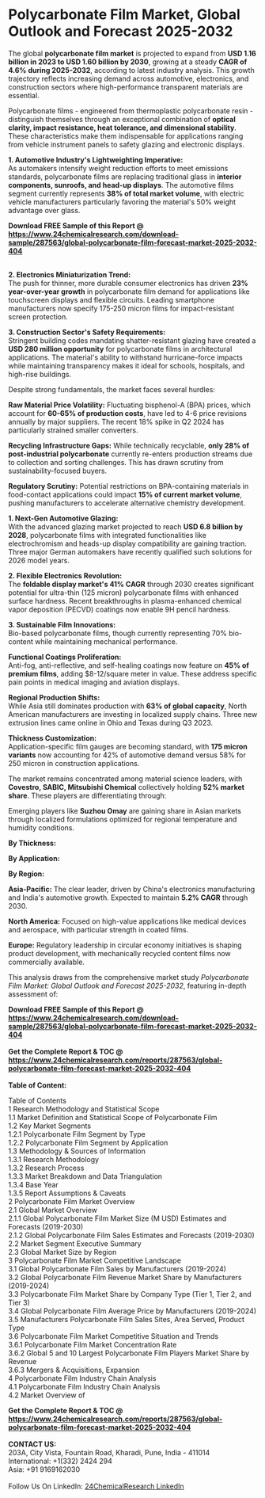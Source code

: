 <h1>Polycarbonate Film Market, Global Outlook and Forecast 2025-2032</h1><p>The global <strong>polycarbonate film market</strong> is projected to expand from <strong>USD 1.16 billion in 2023 to USD 1.60 billion by 2030</strong>, growing at a steady <strong>CAGR of 4.6% during 2025-2032</strong>, according to latest industry analysis. This growth trajectory reflects increasing demand across automotive, electronics, and construction sectors where high-performance transparent materials are essential.</p><p>Polycarbonate films - engineered from thermoplastic polycarbonate resin - distinguish themselves through an exceptional combination of <strong>optical clarity, impact resistance, heat tolerance, and dimensional stability</strong>. These characteristics make them indispensable for applications ranging from vehicle instrument panels to safety glazing and electronic displays.</p><p><strong>1. Automotive Industry's Lightweighting Imperative:</strong><br>
As automakers intensify weight reduction efforts to meet emissions standards, polycarbonate films are replacing traditional glass in <strong>interior components, sunroofs, and head-up displays</strong>. The automotive films segment currently represents <strong>38% of total market volume</strong>, with electric vehicle manufacturers particularly favoring the material's 50% weight advantage over glass.</p><div><b>Download FREE Sample of this Report @ 
            <a href="https://www.24chemicalresearch.com/download-sample/287563/global-polycarbonate-film-forecast-market-2025-2032-404">
            https://www.24chemicalresearch.com/download-sample/287563/global-polycarbonate-film-forecast-market-2025-2032-404</a></b></div><br><p><strong>2. Electronics Miniaturization Trend:</strong><br>
The push for thinner, more durable consumer electronics has driven <strong>23% year-over-year growth</strong> in polycarbonate film demand for applications like touchscreen displays and flexible circuits. Leading smartphone manufacturers now specify 175-250 micron films for impact-resistant screen protection.</p><p><strong>3. Construction Sector's Safety Requirements:</strong><br>
Stringent building codes mandating shatter-resistant glazing have created a <strong>USD 280 million opportunity</strong> for polycarbonate films in architectural applications. The material's ability to withstand hurricane-force impacts while maintaining transparency makes it ideal for schools, hospitals, and high-rise buildings.</p><p>Despite strong fundamentals, the market faces several hurdles:</p><p><strong>Raw Material Price Volatility:</strong> Fluctuating bisphenol-A (BPA) prices, which account for <strong>60-65% of production costs</strong>, have led to 4-6 price revisions annually by major suppliers. The recent 18% spike in Q2 2024 has particularly strained smaller converters.</p><p><strong>Recycling Infrastructure Gaps:</strong> While technically recyclable, <strong>only 28% of post-industrial polycarbonate</strong> currently re-enters production streams due to collection and sorting challenges. This has drawn scrutiny from sustainability-focused buyers.</p><p><strong>Regulatory Scrutiny:</strong> Potential restrictions on BPA-containing materials in food-contact applications could impact <strong>15% of current market volume</strong>, pushing manufacturers to accelerate alternative chemistry development.</p><p><strong>1. Next-Gen Automotive Glazing:</strong><br>
With the advanced glazing market projected to reach <strong>USD 6.8 billion by 2028</strong>, polycarbonate films with integrated functionalities like electrochromism and heads-up display compatibility are gaining traction. Three major German automakers have recently qualified such solutions for 2026 model years.</p><p><strong>2. Flexible Electronics Revolution:</strong><br>
The <strong>foldable display market's 41% CAGR</strong> through 2030 creates significant potential for ultra-thin (125 micron) polycarbonate films with enhanced surface hardness. Recent breakthroughs in plasma-enhanced chemical vapor deposition (PECVD) coatings now enable 9H pencil hardness.</p><p><strong>3. Sustainable Film Innovations:</strong><br>
Bio-based polycarbonate films, though currently representing 70% bio-content while maintaining mechanical performance.</p><p><strong>Functional Coatings Proliferation:</strong><br>
	Anti-fog, anti-reflective, and self-healing coatings now feature on <strong>45% of premium films</strong>, adding $8-12/square meter in value. These address specific pain points in medical imaging and aviation displays.</p><p><strong>Regional Production Shifts:</strong><br>
	While Asia still dominates production with <strong>63% of global capacity</strong>, North American manufacturers are investing in localized supply chains. Three new extrusion lines came online in Ohio and Texas during Q3 2023.</p><p><strong>Thickness Customization:</strong><br>
	Application-specific film gauges are becoming standard, with <strong>175 micron variants</strong> now accounting for 42% of automotive demand versus 58% for 250 micron in construction applications.</p><p>The market remains concentrated among material science leaders, with <strong>Covestro, SABIC, Mitsubishi Chemical</strong> collectively holding <strong>52% market share</strong>. These players are differentiating through:</p><p>Emerging players like <strong>Suzhou Omay</strong> are gaining share in Asian markets through localized formulations optimized for regional temperature and humidity conditions.</p><p><strong>By Thickness:</strong></p><p><strong>By Application:</strong></p><p><strong>By Region:</strong></p><p><strong>Asia-Pacific:</strong> The clear leader, driven by China's electronics manufacturing and India's automotive growth. Expected to maintain <strong>5.2% CAGR</strong> through 2030.</p><p><strong>North America:</strong> Focused on high-value applications like medical devices and aerospace, with particular strength in coated films.</p><p><strong>Europe:</strong> Regulatory leadership in circular economy initiatives is shaping product development, with mechanically recycled content films now commercially available.</p><p>This analysis draws from the comprehensive market study <em>Polycarbonate Film Market: Global Outlook and Forecast 2025-2032</em>, featuring in-depth assessment of:</p><div><b>Download FREE Sample of this Report @ 
            <a href="https://www.24chemicalresearch.com/download-sample/287563/global-polycarbonate-film-forecast-market-2025-2032-404">
            https://www.24chemicalresearch.com/download-sample/287563/global-polycarbonate-film-forecast-market-2025-2032-404</a></b></div><br><div><b>Get the Complete Report & TOC @ 
            <a href="https://www.24chemicalresearch.com/reports/287563/global-polycarbonate-film-forecast-market-2025-2032-404">
            https://www.24chemicalresearch.com/reports/287563/global-polycarbonate-film-forecast-market-2025-2032-404</a></b></div><br>
            <b>Table of Content:</b><p>Table of Contents<br />
1 Research Methodology and Statistical Scope<br />
1.1 Market Definition and Statistical Scope of Polycarbonate Film<br />
1.2 Key Market Segments<br />
1.2.1 Polycarbonate Film Segment by Type<br />
1.2.2 Polycarbonate Film Segment by Application<br />
1.3 Methodology & Sources of Information<br />
1.3.1 Research Methodology<br />
1.3.2 Research Process<br />
1.3.3 Market Breakdown and Data Triangulation<br />
1.3.4 Base Year<br />
1.3.5 Report Assumptions & Caveats<br />
2 Polycarbonate Film Market Overview<br />
2.1 Global Market Overview<br />
2.1.1 Global Polycarbonate Film Market Size (M USD) Estimates and Forecasts (2019-2030)<br />
2.1.2 Global Polycarbonate Film Sales Estimates and Forecasts (2019-2030)<br />
2.2 Market Segment Executive Summary<br />
2.3 Global Market Size by Region<br />
3 Polycarbonate Film Market Competitive Landscape<br />
3.1 Global Polycarbonate Film Sales by Manufacturers (2019-2024)<br />
3.2 Global Polycarbonate Film Revenue Market Share by Manufacturers (2019-2024)<br />
3.3 Polycarbonate Film Market Share by Company Type (Tier 1, Tier 2, and Tier 3)<br />
3.4 Global Polycarbonate Film Average Price by Manufacturers (2019-2024)<br />
3.5 Manufacturers Polycarbonate Film Sales Sites, Area Served, Product Type<br />
3.6 Polycarbonate Film Market Competitive Situation and Trends<br />
3.6.1 Polycarbonate Film Market Concentration Rate<br />
3.6.2 Global 5 and 10 Largest Polycarbonate Film Players Market Share by Revenue<br />
3.6.3 Mergers & Acquisitions, Expansion<br />
4 Polycarbonate Film Industry Chain Analysis<br />
4.1 Polycarbonate Film Industry Chain Analysis<br />
4.2 Market Overview of</p><div><b>Get the Complete Report & TOC @ 
            <a href="https://www.24chemicalresearch.com/reports/287563/global-polycarbonate-film-forecast-market-2025-2032-404">
            https://www.24chemicalresearch.com/reports/287563/global-polycarbonate-film-forecast-market-2025-2032-404</a></b></div><br><b>CONTACT US:</b><br>
            203A, City Vista, Fountain Road, Kharadi, Pune, India - 411014<br>
            International: +1(332) 2424 294<br>
            Asia: +91 9169162030 <br><br>
            Follow Us On LinkedIn: <a href="https://www.linkedin.com/company/24chemicalresearch/">24ChemicalResearch LinkedIn</a>